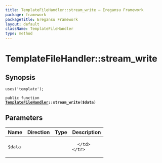 ```yaml
---
title: TemplateFileHandler::stream_write — Eregansu Framework
package: framework
packageTitle: Eregansu Framework
layout: default
className: TemplateFileHandler
type: method
---
```


# TemplateFileHandler::stream_write

## Synopsis

<code>uses('template');</code>

<code>public function <b><a href="TemplateFileHandler">TemplateFileHandler</a>::stream_write</b>(<b>$data</b>)</code>

## Parameters

<table>
  <thead>
    <tr>
      <th>Name</th>
      <th>Direction</th>
      <th>Type</th>
      <th>Description</th>
    </tr>
  </thead>
  <tbody>
    <tr>
      <td><code>$data</code>
      <td><i></i></td>
      <td></td>
      <td>

      </td>
    </tr>
  </tbody>
</table>

